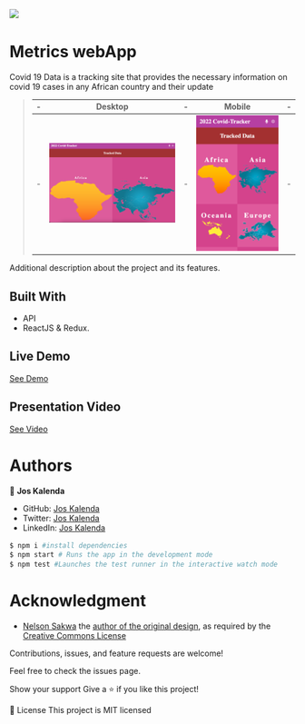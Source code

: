 ![](https://img.shields.io/badge/Microverse-blueviolet)

# Metrics webApp

Covid 19 Data is a tracking site that provides the necessary information on covid 19 cases in any African country and their update

> |-|   Desktop    |-|   Mobile  |-|
> |-|--------------|-|-----------|-|
> |-| ![screenshot](./src/assets/desk.png) |-| ![screenshot](./src/assets/mobile.png) |-|

Additional description about the project and its features.

## Built With

- API
- ReactJS & Redux.

## Live Demo

[See Demo]()

## Presentation Video

[See Video]()

# Authors

👤 **Jos Kalenda**

- GitHub: [Jos Kalenda](https://www.linkedin.com/in/jos-kalenda/)
- Twitter: [Jos Kalenda](https://twitter.com/JosKalenda)
- LinkedIn: [Jos Kalenda](https://github.com/JosKalenda)


```bash
$ npm i #install dependencies
$ npm start # Runs the app in the development mode
$ npm test #Launches the test runner in the interactive watch mode
```

# Acknowledgment

- [Nelson Sakwa](https://www.behance.net/sakwadesignstudio) the [author of the original design](https://www.behance.net/gallery/31579789/Ballhead-App-(Free-PSDs)), as required by the [Creative Commons License](https://creativecommons.org/licenses/)

Contributions, issues, and feature requests are welcome!

Feel free to check the issues page.

Show your support
Give a ⭐️ if you like this project!

📝 License
This project is MIT licensed